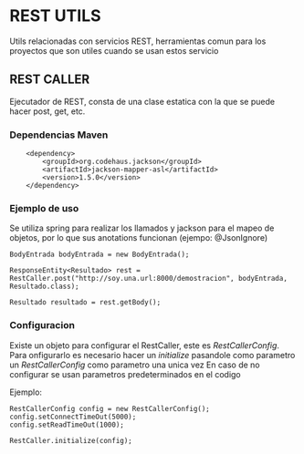 # REST UTILS
Utils relacionadas con servicios REST, herramientas comun para los proyectos que son utiles cuando se usan estos servicio

## REST CALLER
Ejecutador de REST, consta de una clase estatica con la que se puede hacer post, get, etc.

### Dependencias Maven
```
    <dependency>
        <groupId>org.codehaus.jackson</groupId>
        <artifactId>jackson-mapper-asl</artifactId>
        <version>1.5.0</version>
    </dependency>

```

### Ejemplo de uso
Se utiliza spring para realizar los llamados y jackson para el mapeo de objetos, por lo que sus anotations funcionan (ejempo: @JsonIgnore)

```
BodyEntrada bodyEntrada = new BodyEntrada();

ResponseEntity<Resultado> rest = RestCaller.post("http://soy.una.url:8000/demostracion", bodyEntrada, Resultado.class);

Resultado resultado = rest.getBody();
```

### Configuracion
Existe un objeto para configurar el RestCaller, este es *RestCallerConfig*.
Para onfigurarlo es necesario hacer un *initialize* pasandole como parametro
un *RestCallerConfig* como parametro una unica vez
En caso de no configurar se usan parametros predeterminados en el codigo

Ejemplo:
```
RestCallerConfig config = new RestCallerConfig();
config.setConnectTimeOut(5000);
config.setReadTimeOut(1000);

RestCaller.initialize(config);
```

